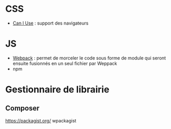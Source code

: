 # CSS
- [Can I Use](https://caniuse.com/) : support des navigateurs

# JS
- [Webpack](https://webpack.js.org/) : permet de morceler le code sous forme de module qui seront ensuite fusionnés en un seul fichier par Weppack
- npm

# Gestionnaire de librairie
## Composer
https://packagist.org/
wpackagist